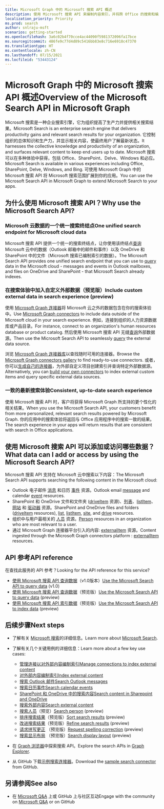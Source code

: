 ```yaml
---
title: Microsoft Graph 中的 Microsoft 搜索 API 概述
description: 使用 Microsoft 搜索 API 来编制内容索引，并将跨 Office 的搜索和编入索引的内容添加到你的应用。
localization_priority: Priority
ms.prod: search
author: snlraju-msft
scenarios: getting-started
ms.openlocfilehash: 3a6c02b4f70cce4ac44090f5981372096fa17bce
ms.sourcegitcommit: 486fe9c77d4d89c5416bb83e8c716e6918c47370
ms.translationtype: HT
ms.contentlocale: zh-CN
ms.lasthandoff: 07/15/2021
ms.locfileid: "53443124"
---
```

# <a name="overview-of-the-microsoft-search-api-in-microsoft-graph"></a><span data-ttu-id="455d0-103">Microsoft Graph 中的 Microsoft 搜索 API 概述</span><span class="sxs-lookup"><span data-stu-id="455d0-103">Overview of the Microsoft Search API in Microsoft Graph</span></span>

<span data-ttu-id="455d0-104">Microsoft 搜索是一种企业搜索引擎，它为组织提高了生产力并提供相关搜索结果。</span><span class="sxs-lookup"><span data-stu-id="455d0-104">Microsoft Search is an enterprise search engine that delivers productivity gains and relevant search results for your organization.</span></span> <span data-ttu-id="455d0-105">它控制组织的总体知识和生产力，并显示相关内容，使最终用户了解最新状态。</span><span class="sxs-lookup"><span data-stu-id="455d0-105">It harnesses the collective knowledge and productivity of an organization, and surfaces relevant content to keep end users up to date.</span></span> <span data-ttu-id="455d0-106">Microsoft 搜索可以在多种体验中获得，包括 Office、SharePoint、Delve、Windows 和必应。</span><span class="sxs-lookup"><span data-stu-id="455d0-106">Microsoft Search is available in various experiences including Office, SharePoint, Delve, Windows, and Bing.</span></span> <span data-ttu-id="455d0-107">可使用 Microsoft Graph 中的 Microsoft 搜索 API 将 Microsoft 搜索范围扩展到你的应用。</span><span class="sxs-lookup"><span data-stu-id="455d0-107">You can use the Microsoft Search API in Microsoft Graph to extend Microsoft Search to your apps.</span></span>


<!-- markdownlint-disable MD026 -->
## <a name="why-use-the-microsoft-search-api"></a><span data-ttu-id="455d0-108">为什么使用 Microsoft 搜索 API？</span><span class="sxs-lookup"><span data-stu-id="455d0-108">Why use the Microsoft Search API?</span></span>

### <a name="one-unified-search-endpoint-for-microsoft-cloud-data"></a><span data-ttu-id="455d0-109">Microsoft 云数据的一个统一搜索终结点</span><span class="sxs-lookup"><span data-stu-id="455d0-109">One unified search endpoint for Microsoft cloud data</span></span>

<span data-ttu-id="455d0-110">Microsoft 搜索 API 提供一个统一的搜索终结点，让你使用该终结点[查询](/graph/api/search-query) Microsoft 云中的数据（Outlook 邮箱中的邮件和事件）以及 OneDrive 和 SharePoint 中的文件（Microsoft 搜索已编制索引的数据）。</span><span class="sxs-lookup"><span data-stu-id="455d0-110">The Microsoft Search API provides one unified search endpoint that you can use to [query](/graph/api/search-query) data in the Microsoft cloud - messages and events in Outlook mailboxes, and files on OneDrive and SharePoint - that Microsoft Search already indexes.</span></span>

### <a name="include-custom-external-data-in-search-experience-preview"></a><span data-ttu-id="455d0-111">在搜索体验中加入自定义外部数据（预览版）</span><span class="sxs-lookup"><span data-stu-id="455d0-111">Include custom external data in search experience (preview)</span></span>

<span data-ttu-id="455d0-112">使用 [Microsoft Graph 连接器](/microsoftsearch/connectors-overview)将 Microsoft 云之外的数据包含在你的搜索体验中。</span><span class="sxs-lookup"><span data-stu-id="455d0-112">Use [Microsoft Graph connectors](/microsoftsearch/connectors-overview) to include data outside of the Microsoft cloud in your search experience.</span></span> <span data-ttu-id="455d0-113">例如，连接到组织的人力资源数据库或产品目录。</span><span class="sxs-lookup"><span data-stu-id="455d0-113">For instance, connect to an organization's human resources database or product catalog.</span></span> <span data-ttu-id="455d0-114">然后使用 Microsoft 搜索 API 无缝[查询](/graph/api/search-query)外部数据源。</span><span class="sxs-lookup"><span data-stu-id="455d0-114">Then use the Microsoft Search API to seamlessly [query](/graph/api/search-query) the external data source.</span></span> 

<span data-ttu-id="455d0-115">浏览 [Microsoft Graph 连接器库](/microsoftsearch/connectors-gallery)以查找随时可用的连接器。</span><span class="sxs-lookup"><span data-stu-id="455d0-115">Browse the [Microsoft Graph connectors gallery](/microsoftsearch/connectors-gallery) to find ready-to-use connectors.</span></span> <span data-ttu-id="455d0-116">或者，你可以[生成自己的连接器](/graph/api/resources/indexing-api-overview?view=graph-rest-beta&preserve-view=true#common-use-cases)，为外部自定义项目创建索引并查询特定外部数据源。</span><span class="sxs-lookup"><span data-stu-id="455d0-116">Alternatively, you can [build your own connectors](/graph/api/resources/indexing-api-overview?view=graph-rest-beta&preserve-view=true#common-use-cases) to index external custom items and query specific external data sources.</span></span>

### <a name="consistent-up-to-date-search-experience"></a><span data-ttu-id="455d0-117">一致的最新搜索体验</span><span class="sxs-lookup"><span data-stu-id="455d0-117">Consistent, up-to-date search experience</span></span>

<span data-ttu-id="455d0-118">使用 Microsoft 搜索 API 时，客户将获得 Microsoft Graph 所支持的更个性化的相关结果。</span><span class="sxs-lookup"><span data-stu-id="455d0-118">When you use the Microsoft Search API, your customers benefit from more personalized, relevant search results powered by Microsoft Graph.</span></span> <span data-ttu-id="455d0-119">你的应用中的搜索体验将返回与 Office 应用程序中的搜索一致的结果。</span><span class="sxs-lookup"><span data-stu-id="455d0-119">The search experience in your apps will return results that are consistent with search in Office applications.</span></span>

## <a name="what-data-can-i-add-or-access-by-using-the-microsoft-search-api"></a><span data-ttu-id="455d0-120">使用 Microsoft 搜索 API 可以添加或访问哪些数据？</span><span class="sxs-lookup"><span data-stu-id="455d0-120">What data can I add or access by using the Microsoft Search API?</span></span>

<span data-ttu-id="455d0-121">Microsoft 搜索 API 支持在 Microsoft 云中搜索以下内容：</span><span class="sxs-lookup"><span data-stu-id="455d0-121">The Microsoft Search API supports searching the following content in the Microsoft cloud:</span></span> 

- <span data-ttu-id="455d0-122">Outlook 电子邮件 [消息](/graph/api/resources/message) 和日历 [事件](/graph/api/resources/event) 资源。</span><span class="sxs-lookup"><span data-stu-id="455d0-122">Outlook email [message](/graph/api/resources/message) and calendar [event](/graph/api/resources/event) resources.</span></span>
- <span data-ttu-id="455d0-123">SharePoint 和 OneDrive 文件和文件夹 ([driveItem](/graph/api/resources/driveitem) 资源)、[列表](/graph/api/resources/list)、[listItem](/graph/api/resources/listitem)、[网站](/graph/api/resources/site) 和 [驱动器](/graph/api/resources/drive) 资源。</span><span class="sxs-lookup"><span data-stu-id="455d0-123">SharePoint and OneDrive files and folders ([driveItem](/graph/api/resources/driveitem) resources), [list](/graph/api/resources/list), [listItem](/graph/api/resources/listitem), [site](/graph/api/resources/site), and [drive](/graph/api/resources/drive) resources.</span></span>
- <span data-ttu-id="455d0-124">组织中与用户最相关的 [人员](/graph/api/resources/person) 资源。</span><span class="sxs-lookup"><span data-stu-id="455d0-124">[Person](/graph/api/resources/person) resources in an organization who are most relevant to a user.</span></span>
- <span data-ttu-id="455d0-125">通过 Microsoft Graph 连接器平台引入的内容: [externalItem](/graph/api/resources/externalitem?view=graph-rest-beta&preserve-view=true) 资源。</span><span class="sxs-lookup"><span data-stu-id="455d0-125">Content ingested through the Microsoft Graph connectors platform : [externalItem](/graph/api/resources/externalitem?view=graph-rest-beta&preserve-view=true) resources.</span></span>

## <a name="api-reference"></a><span data-ttu-id="455d0-126">API 参考</span><span class="sxs-lookup"><span data-stu-id="455d0-126">API reference</span></span>

<span data-ttu-id="455d0-127">在查找此服务的 API 参考？</span><span class="sxs-lookup"><span data-stu-id="455d0-127">Looking for the API reference for this service?</span></span>

- <span data-ttu-id="455d0-128">[使用 Microsoft 搜索 API 查询数据](/graph/api/resources/search-api-overview?view=graph-rest-1.0&preserve-view=true)（v1.0版本）</span><span class="sxs-lookup"><span data-stu-id="455d0-128">[Use the Microsoft Search API to query data](/graph/api/resources/search-api-overview?view=graph-rest-1.0&preserve-view=true) (v1.0)</span></span>
- <span data-ttu-id="455d0-129">[使用 Microsoft 搜索 API 查询数据](/graph/api/resources/search-api-overview?view=graph-rest-beta&preserve-view=true)（预览版）</span><span class="sxs-lookup"><span data-stu-id="455d0-129">[Use the Microsoft Search API to query data](/graph/api/resources/search-api-overview?view=graph-rest-beta&preserve-view=true) (preview)</span></span>
- <span data-ttu-id="455d0-130">[使用 Microsoft 搜索 API 索引数据](/graph/api/resources/indexing-api-overview)（预览版）</span><span class="sxs-lookup"><span data-stu-id="455d0-130">[Use the Microsoft Search API to index data](/graph/api/resources/indexing-api-overview) (preview)</span></span>

## <a name="next-steps"></a><span data-ttu-id="455d0-131">后续步骤</span><span class="sxs-lookup"><span data-stu-id="455d0-131">Next steps</span></span>

- <span data-ttu-id="455d0-132">了解有关 [Microsoft 搜索](/microsoftsearch/)的详细信息。</span><span class="sxs-lookup"><span data-stu-id="455d0-132">Learn more about [Microsoft Search](/microsoftsearch/).</span></span>
- <span data-ttu-id="455d0-133">了解有关几个关键用例的详细信息：</span><span class="sxs-lookup"><span data-stu-id="455d0-133">Learn more about a few key use cases:</span></span>
  - [<span data-ttu-id="455d0-134">管理连接以对外部内容编制索引</span><span class="sxs-lookup"><span data-stu-id="455d0-134">Manage connections to index external content</span></span>](connecting-external-content-manage-connections.md)
  - [<span data-ttu-id="455d0-135">对外部内容编制索引</span><span class="sxs-lookup"><span data-stu-id="455d0-135">Index external content</span></span>](connecting-external-content-manage-items.md)
  - [<span data-ttu-id="455d0-136">搜索 Outlook 邮件</span><span class="sxs-lookup"><span data-stu-id="455d0-136">Search Outlook messages</span></span>](search-concept-messages.md)
  - [<span data-ttu-id="455d0-137">搜索日历事件</span><span class="sxs-lookup"><span data-stu-id="455d0-137">Search calendar events</span></span>](search-concept-events.md)
  - [<span data-ttu-id="455d0-138">SharePoint 和 OneDrive 中的搜索内容</span><span class="sxs-lookup"><span data-stu-id="455d0-138">Search content in Sharepoint and OneDrive</span></span>](search-concept-files.md)
  - [<span data-ttu-id="455d0-139">搜索外部内容</span><span class="sxs-lookup"><span data-stu-id="455d0-139">Search external content</span></span>](search-concept-custom-types.md)
  - <span data-ttu-id="455d0-140">[搜索人员](search-concept-person.md)（预览）</span><span class="sxs-lookup"><span data-stu-id="455d0-140">[Search person](search-concept-person.md) (preview)</span></span>
  - <span data-ttu-id="455d0-141">[排序搜索结果](search-concept-sort.md)（预览版）</span><span class="sxs-lookup"><span data-stu-id="455d0-141">[Sort search results](search-concept-sort.md) (preview)</span></span>
  - <span data-ttu-id="455d0-142">[改进搜索结果](search-concept-aggregation.md)（预览版）</span><span class="sxs-lookup"><span data-stu-id="455d0-142">[Refine search results](search-concept-aggregation.md) (preview)</span></span>
  - <span data-ttu-id="455d0-143">[请求拼写更正](search-concept-speller.md) （预览版）</span><span class="sxs-lookup"><span data-stu-id="455d0-143">[Request spelling correction](search-concept-speller.md) (preview)</span></span>
  - <span data-ttu-id="455d0-144">[搜索显示布局](search-concept-display-layout.md) （预览版）</span><span class="sxs-lookup"><span data-stu-id="455d0-144">[Search display layout](search-concept-display-layout.md) (preview)</span></span>
 
  
- <span data-ttu-id="455d0-145">在 [Graph 浏览器](https://developer.microsoft.com/graph/graph-explorer)中探索搜索 API。</span><span class="sxs-lookup"><span data-stu-id="455d0-145">Explore the search APIs in  [Graph Explorer](https://developer.microsoft.com/graph/graph-explorer).</span></span>
- <span data-ttu-id="455d0-146">从 GitHub 下载[示例搜索连接器](https://github.com/microsoftgraph/msgraph-search-connector-sample)。</span><span class="sxs-lookup"><span data-stu-id="455d0-146">Download the [sample search connector](https://github.com/microsoftgraph/msgraph-search-connector-sample) from GitHub.</span></span>

## <a name="see-also"></a><span data-ttu-id="455d0-147">另请参阅</span><span class="sxs-lookup"><span data-stu-id="455d0-147">See also</span></span>

- <span data-ttu-id="455d0-148">在 [Microsoft Q&A](/answers/products/m365#microsoft-graph) 上或 GitHub 上与社区互动</span><span class="sxs-lookup"><span data-stu-id="455d0-148">Engage with the community on [Microsoft Q&A](/answers/products/m365#microsoft-graph)  or on GitHub</span></span>
